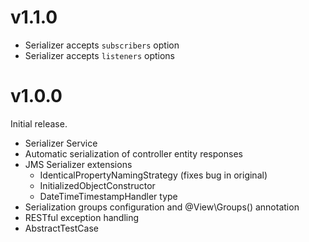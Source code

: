 # v1.1.0

* Serializer accepts `subscribers` option
* Serializer accepts `listeners` options

# v1.0.0

Initial release.

* Serializer Service
* Automatic serialization of controller entity responses
* JMS Serializer extensions
  - IdenticalPropertyNamingStrategy (fixes bug in original)
  - InitializedObjectConstructor
  - DateTimeTimestampHandler type
* Serialization groups configuration and @View\Groups() annotation
* RESTful exception handling
* AbstractTestCase
